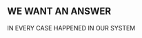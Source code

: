 <StandardTab choosen="observability" />

<div class="text-center font-bold h-full overflow-y-auto m-4 mt-40">
  <h2>WE WANT AN ANSWER</h2>
  <p class="font-extralight text-2xl">IN EVERY CASE HAPPENED IN OUR SYSTEM</p>
</div>

<!-- TIME : 05:00 -->